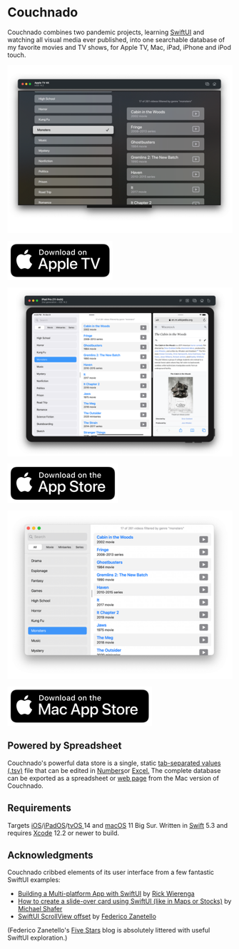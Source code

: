 # Couchnado

Couchnado combines two pandemic projects, learning [SwiftUI](https://developer.apple.com/xcode/swiftui) and watching all visual media ever published, into one searchable database of my favorite movies and TV shows, for Apple TV, Mac, iPad, iPhone and iPod touch.

![](Couchnado/CouchnadoTV.png)

[![Download on Apple TV](Couchnado/AppleTV.svg)](https://itunes.apple.com/app/id1534895521)

![](Couchnado/Couchnado.png)

[![Download on the App Store](Couchnado/AppStore.svg)](https://itunes.apple.com/app/id1534895521)

![](Couchnado/CouchnadoMac.png)

[![Download on the Mac App Store](Couchnado/MacAppStore.svg)](https://itunes.apple.com/app/id1534895521)

## Powered by Spreadsheet

Couchnado's powerful data store is a single, static [tab-separated values (.tsv)](https://en.wikipedia.org/wiki/Tab-separated_values) file that can be edited in [Numbers](https://www.apple.com/numbers)or [Excel.](https://www.microsoft.com/en-ww/microsoft-365/excel) The complete database can be exported as a spreadsheet or [web page](https://toddheasley.github.io/couchnado) from the Mac version of Couchnado.

## Requirements

Targets [iOS](https://developer.apple.com/ios)/[iPadOS](https://developer.apple.com/ipad)/[tvOS ](https://developer.apple.com/tvos) 14 and [macOS](https://developer.apple.com/macos) 11 Big Sur. Written in [Swift](https://developer.apple.com/documentation/swift) 5.3 and requires [Xcode](https://developer.apple.com/xcode) 12.2 or newer to build.

## Acknowledgments

Couchnado cribbed elements of its user interface from a few fantastic SwiftUI examples:

* [Building a Multi-platform App with SwiftUI](https://heartbeat.fritz.ai/building-a-multi-platform-app-with-swiftui-5336bce94689) by [Rick Wierenga](https://gist.github.com/rickwierenga)
* [How to create a slide-over card using SwiftUI (like in Maps or Stocks)](https://www.mozzafiller.com/posts/swiftui-slide-over-card-like-maps-stocks) by [Michael Shafer](https://github.com/mshafer)
* [SwiftUI ScrollView offset](https://fivestars.blog/swiftui/scrollview-offset.html) by [Federico Zanetello](https://github.com/zntfdr)

(Federico Zanetello's [Five Stars](https://fivestars.blog) blog is absolutely littered with useful SwiftUI exploration.)
